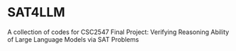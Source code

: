 # SAT4LLM
A collection of codes for CSC2547 Final Project: Verifying Reasoning Ability of Large Language Models via SAT Problems
